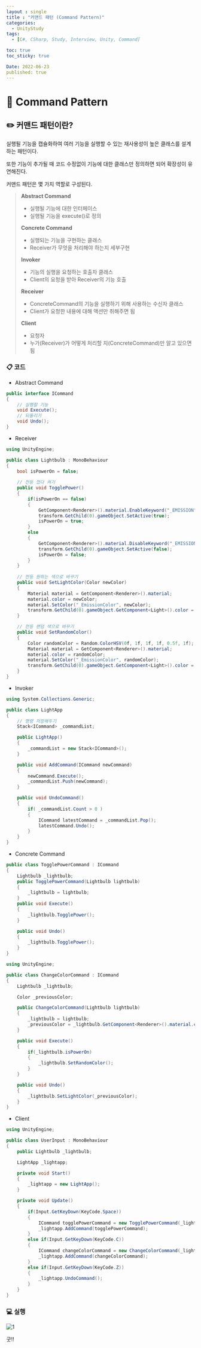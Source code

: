 ```yaml
---
layout : single
title : "커맨드 패턴 (Command Pattern)"
categories:
  - UnityStudy
tags:
  - [C#, CSharp, Study, Interview, Unity, Command]

toc: true
toc_sticky: true

Date: 2022-06-23
published: true
---
```


# 📌 Command Pattern

## ✏️ 커맨드 패턴이란?
실행될 기능을 캡슐화하여 여러 기능을 실행할 수 있는 재사용성이 높은 클래스를 설계하는 패턴이다.

또한 기능이 추가될 때 코드 수정없이 기능에 대한 클래스만 정의하면 되어 확장성이 유연해진다.

커맨드 패턴은 몇 가지 역할로 구성된다.

> **Abstract Command**
> - 실행될 기능에 대한 인터페이스
> - 실행될 기능을 execute()로 정의
> 
> **Concrete Command**
> - 실행되는 기능을 구현하는 클래스
> - Receiver가 무엇을 처리해야 하는지 세부구현
> 
> **Invoker**
> - 기능의 실행을 요청하는 호출자 클래스
> - Client의 요청을 받아 Receiver의 기능 호출
> 
> **Receiver**
> - ConcreteCommand의 기능을 실행하기 위해 사용하는 수신자 클래스
> - Client가 요청한 내용에 대해 액션만 취해주면 됨
> 
> **Client**
> - 요청자
> - 누가(Receiver)가 어떻게 처리할 지(ConcreteCommand)만 알고 있으면 됨

### 📋 코드

- Abstract Command

```cs
public interface ICommand
{
    // 실행할 기능
    void Execute();
    // 되돌리기
    void Undo();
}
```

- Receiver

```cs
using UnityEngine;

public class Lightbulb : MonoBehaviour
{
    bool isPowerOn = false;
    
    // 전등 껐다 켜기
    public void TogglePower()
    {
        if(isPowerOn == false)
        {
            GetComponent<Renderer>().material.EnableKeyword("_EMISSION");
            transform.GetChild(0).gameObject.SetActive(true);
            isPowerOn = true;
        }
        else
        {
            GetComponent<Renderer>().material.DisableKeyword("_EMISSION");
            transform.GetChild(0).gameObject.SetActive(false);
            isPowerOn = false;
        }
    }
    
    // 전등 원하는 색으로 바꾸기
    public void SetLightColor(Color newColor)
    {
        Material material = GetComponent<Renderer>().material;
        material.color = newColor;
        material.SetColor("_EmissionColor", newColor);
        transform.GetChild(0).gameObject.GetComponent<Light>().color = newColor;
    }

    // 전등 랜덤 색으로 바꾸기
    public void SetRandomColor()
    {
        Color randomColor = Random.ColorHSV(0f, 1f, 1f, 1f, 0.5f, 1f);
        Material material = GetComponent<Renderer>().material;
        material.color = randomColor;
        material.SetColor("_EmissionColor", randomColor);
        transform.GetChild(0).gameObject.GetComponent<Light>().color = randomColor;
    }
}
```

- Invoker

```cs
using System.Collections.Generic;

public class LightApp
{
    // 명령 저장해두기
    Stack<ICommand> _commandList;

    public LightApp()
    {
        _commandList = new Stack<ICommand>();
    }

    public void AddCommand(ICommand newCommand)
    {
        newCommand.Execute();
        _commandList.Push(newCommand);
    }

    public void UndoCommand()
    {
        if( _commandList.Count > 0 )
        {
            ICommand latestCommand = _commandList.Pop();
            latestCommand.Undo();
        }
    }
}
```

- Concrete Command

```cs
public class TogglePowerCommand : ICommand
{
    Lightbulb _lightbulb;
    public TogglePowerCommand(Lightbulb lightbulb)
    {
        _lightbulb = lightbulb;
    }
    public void Execute()
    {
        _lightbulb.TogglePower();
    }

    public void Undo()
    {
        _lightbulb.TogglePower();
    }
}
```

```cs
using UnityEngine;

public class ChangeColorCommand : ICommand
{
    Lightbulb _lightbulb;

    Color _previousColor;

    public ChangeColorCommand(Lightbulb lightbulb)
    {
        _lightbulb = lightbulb;
        _previousColor = _lightbulb.GetComponent<Renderer>().material.color;
    }

    public void Execute()
    {
        if(_lightbulb.isPowerOn)
        {
            _lightbulb.SetRandomColor();
        }
    }

    public void Undo()
    {
        _lightbulb.SetLightColor(_previousColor);
    }
}
```

- Client

```cs
using UnityEngine;

public class UserInput : MonoBehaviour
{
    public Lightbulb _lightbulb;

    LightApp _lightapp;

    private void Start()
    {
        _lightapp = new LightApp();
    }

    private void Update()
    {
        if(Input.GetKeyDown(KeyCode.Space))
        {
            ICommand togglePowerCommand = new TogglePowerCommand(_lightbulb);
            _lightapp.AddCommand(togglePowerCommand);
        }
        else if(Input.GetKeyDown(KeyCode.C))
        {
            ICommand changeColorCommand = new ChangeColorCommand(_lightbulb);
            _lightapp.AddCommand(changeColorCommand);
        }
        else if(Input.GetKeyDown(KeyCode.Z))
        {
            _lightapp.UndoCommand();
        }
    }
}
```

### 💻 실행
![1](https://user-images.githubusercontent.com/87271529/175237222-a7531ce8-f0c8-4e1d-be79-077df1e8e7c6.gif)

굿!!
